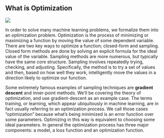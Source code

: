 ## What is Optimization

![](/assets/optimization_general.png)

In order to solve many machine learning problems, we formalize them into an optimization problem. Optimization is the process of minimizing or maximizing a function by moving the value of some dependent variable. There are two key ways to optimize a function; closed-form and sampling. Closed form methods are done by solving an explicit formula for the ideal value of the variable. Sampling methods are more numerous, but typically have the same core structure. Sampling involves repeatedly trying, checking, and adjusting. Specifically, the method is to try a set of values and then, based on how well they work, intelligently move the values in a direction likely to optimize our function. 

Some extremely famous examples of sampling techniques are **gradient descent** and inner-point methods. We’ll be covering the theory of optimization, and use gradient-descent as an example case.
The terms training, or learning, which appear ubiquitously in machine learning, are in fact usually referring to an optimization process. We call those cases “optimization” because what’s being minimized is an error function over some parameters. Optimizing in this way is equivalent to choosing some ideal parameters. In general the optimization process has three major components: a model, a loss function and an optimization function. 

